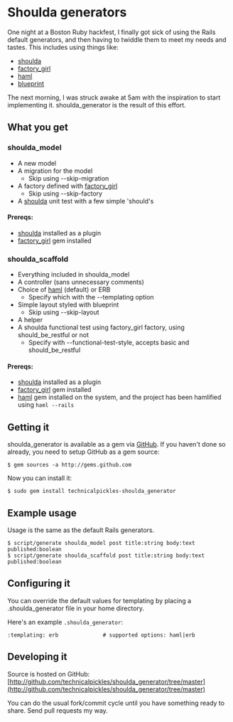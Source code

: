 # Shoulda generators

One night at a Boston Ruby hackfest, I finally got sick of using the Rails default generators, and then having to twiddle them to meet my needs and tastes. This includes using things like:

 * [shoulda](http://thoughtbot.com/projects/shoulda)
 * [factory\_girl](http://github.com/thoughtbot/factory_girl)
 * [haml](http://haml.hamptoncatlin.com/)
 * [blueprint](http://code.google.com/p/blueprintcss/)

The next morning, I was struck awake at 5am with the inspiration to start implementing it. shoulda\_generator is the result of this effort.

## What you get

### shoulda\_model

 * A new model
 * A migration for the model
   * Skip using --skip-migration
 * A factory defined with [factory_girl](http://github.com/thoughtbot/factory_girl)
   * Skip using --skip-factory
 * A [shoulda](http://thoughtbot.com/projects/shoulda) unit test with a few simple 'should's

#### Prereqs:

 * [shoulda](http://thoughtbot.com/projects/shoulda) installed as a plugin
 * [factory\_girl](http://github.com/thoughtbot/factory_girl) gem installed

### shoulda\_scaffold

 * Everything included in shoulda_model
 * A controller (sans unnecessary comments)
 * Choice of [haml](http://haml.hamptoncatlin.com/) (default) or ERB
   * Specify which with the --templating option
 * Simple layout styled with blueprint
   * Skip using --skip-layout
 * A helper
 * A shoulda functional test using factory_girl factory, using should\_be\_restful or not
   * Specify with --functional-test-style, accepts basic and should\_be\_restful

#### Prereqs:

 * [shoulda](http://thoughtbot.com/projects/shoulda) installed as a plugin
 * [factory\_girl](http://github.com/thoughtbot/factory_girl) gem installed
 * [haml](http://haml.hamptoncatlin.com/) gem installed on the system, and the project has been hamlified using  `haml --rails`

## Getting it

shoulda\_generator is available as a gem via [GitHub](http://github.com). If you haven't done so already, you need to setup GitHub as a gem source:

    $ gem sources -a http://gems.github.com

Now you can install it:

    $ sudo gem install technicalpickles-shoulda_generator

## Example usage

Usage is the same as the default Rails generators.

    $ script/generate shoulda_model post title:string body:text published:boolean
    $ script/generate shoulda_scaffold post title:string body:text published:boolean


## Configuring it

You can override the default values for templating by placing a .shoulda\_generator  file in your home directory.

Here's an example `.shoulda_generator`:

    :templating: erb              # supported options: haml|erb

## Developing it

Source is hosted on GitHub: [http://github.com/technicalpickles/shoulda_generator/tree/master](http://github.com/technicalpickles/shoulda_generator/tree/master)

You can do the usual fork/commit cycle until you have something ready to share. Send pull requests my way.